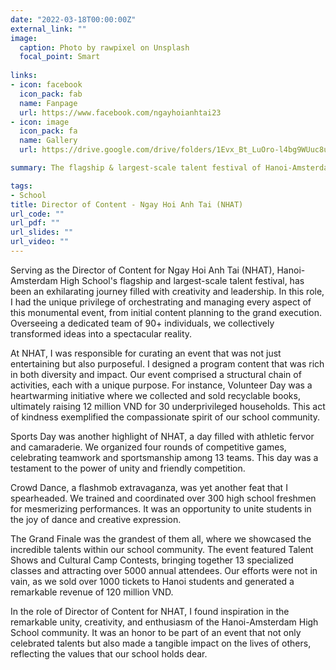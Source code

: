 ```yaml
---
date: "2022-03-18T00:00:00Z"
external_link: ""
image:
  caption: Photo by rawpixel on Unsplash
  focal_point: Smart
  
links:
- icon: facebook
  icon_pack: fab
  name: Fanpage
  url: https://www.facebook.com/ngayhoianhtai23
- icon: image
  icon_pack: fa
  name: Gallery
  url: https://drive.google.com/drive/folders/1Evx_Bt_LuOro-l4bg9WUuc8uz6d_nzJp?usp=share_link

summary: The flagship & largest-scale talent festival of Hanoi-Amsterdam High School

tags:
- School
title: Director of Content - Ngay Hoi Anh Tai (NHAT)
url_code: ""
url_pdf: ""
url_slides: ""
url_video: ""
---
```

Serving as the Director of Content for Ngay Hoi Anh Tai (NHAT), Hanoi-Amsterdam High School's flagship and largest-scale talent festival, has been an exhilarating journey filled with creativity and leadership. In this role, I had the unique privilege of orchestrating and managing every aspect of this monumental event, from initial content planning to the grand execution. Overseeing a dedicated team of 90+ individuals, we collectively transformed ideas into a spectacular reality.

At NHAT, I was responsible for curating an event that was not just entertaining but also purposeful. I designed a program content that was rich in both diversity and impact. Our event comprised a structural chain of activities, each with a unique purpose. For instance, Volunteer Day was a heartwarming initiative where we collected and sold recyclable books, ultimately raising 12 million VND for 30 underprivileged households. This act of kindness exemplified the compassionate spirit of our school community.

Sports Day was another highlight of NHAT, a day filled with athletic fervor and camaraderie. We organized four rounds of competitive games, celebrating teamwork and sportsmanship among 13 teams. This day was a testament to the power of unity and friendly competition.

Crowd Dance, a flashmob extravaganza, was yet another feat that I spearheaded. We trained and coordinated over 300 high school freshmen for mesmerizing performances. It was an opportunity to unite students in the joy of dance and creative expression.

The Grand Finale was the grandest of them all, where we showcased the incredible talents within our school community. The event featured Talent Shows and Cultural Camp Contests, bringing together 13 specialized classes and attracting over 5000 annual attendees. Our efforts were not in vain, as we sold over 1000 tickets to Hanoi students and generated a remarkable revenue of 120 million VND.

In the role of Director of Content for NHAT, I found inspiration in the remarkable unity, creativity, and enthusiasm of the Hanoi-Amsterdam High School community. It was an honor to be part of an event that not only celebrated talents but also made a tangible impact on the lives of others, reflecting the values that our school holds dear.


